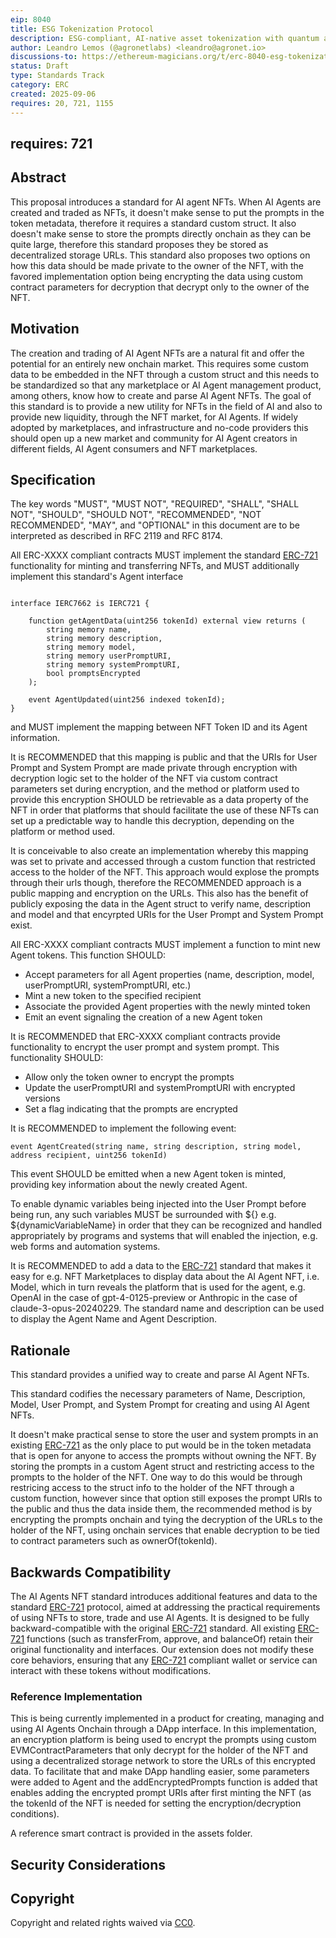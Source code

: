```yaml
---
eip: 8040
title: ESG Tokenization Protocol
description: ESG-compliant, AI-native asset tokenization with quantum auditability and lifecycle integrity.
author: Leandro Lemos (@agronetlabs) <leandro@agronet.io>
discussions-to: https://ethereum-magicians.org/t/erc-8040-esg-tokenization-protocol/25846
status: Draft
type: Standards Track
category: ERC
created: 2025-09-06
requires: 20, 721, 1155
---
```

requires: 721
---

## Abstract

This proposal introduces a standard for AI agent NFTs. When AI Agents are created and traded as NFTs, it doesn't make sense to put the prompts in the token metadata, therefore it requires a standard custom struct. It also doesn't make sense to store the prompts directly onchain as they can be quite large, therefore this standard proposes they be stored as decentralized storage URLs. This standard also proposes two options on how this data should be made private to the owner of the NFT, with the favored implementation option being encrypting the data using custom contract parameters for decryption that decrypt only to the owner of the NFT. 

## Motivation

The creation and trading of AI Agent NFTs are a natural fit and offer the potential for an entirely new onchain market. This requires some custom data to be embedded in the NFT through a custom struct and this needs to be standardized so that any marketplace or AI Agent management product, among others, know how to create and parse AI Agent NFTs.  The goal of this standard is to provide a new utility for NFTs in the field of AI and also to provide new liquidity, through the NFT market, for AI Agents. If widely adopted by marketplaces, and infrastructure and no-code providers this should open up a new market and community for AI Agent creators in different fields, AI Agent consumers and NFT marketplaces. 


## Specification

The key words "MUST", "MUST NOT", "REQUIRED", "SHALL", "SHALL NOT", "SHOULD", "SHOULD NOT", "RECOMMENDED", "NOT RECOMMENDED", "MAY", and "OPTIONAL" in this document are to be interpreted as described in RFC 2119 and RFC 8174.


All ERC-XXXX compliant contracts MUST implement the standard [ERC-721](./eip-721.md) functionality for minting and transferring NFTs, and MUST additionally implement this standard's Agent interface

```solidity
   
interface IERC7662 is IERC721 {

    function getAgentData(uint256 tokenId) external view returns (
        string memory name,
        string memory description,
        string memory model,
        string memory userPromptURI,
        string memory systemPromptURI,
        bool promptsEncrypted
    );

    event AgentUpdated(uint256 indexed tokenId);
}
```

and MUST implement the mapping between NFT Token ID and its Agent information.

It is RECOMMENDED that this mapping is public and that the URIs for User Prompt and System Prompt are made private through encryption with decryption logic set to the holder of the NFT via custom contract parameters set during encryption, and the method or platform used to provide this encryption SHOULD be retrievable as a data property of the NFT in order that platforms that should facilitate the use of these NFTs can set up a predictable way to handle this decryption, depending on the platform or method used.  

It is conceivable to also create an implementation whereby this mapping was set to private and accessed through a custom function that restricted access to the holder of the NFT. This approach would explose the prompts through their urls though, therefore the RECOMMENDED approach is a public mapping and encryption on the URLs. This also has the benefit of publicly exposing the data in the Agent struct to verify name, description and model and that encyrpted URIs for the User Prompt and System Prompt exist. 

All ERC-XXXX compliant contracts MUST implement a function to mint new Agent tokens. This function SHOULD:

- Accept parameters for all Agent properties (name, description, model, userPromptURI, systemPromptURI, etc.)
- Mint a new token to the specified recipient
- Associate the provided Agent properties with the newly minted token
- Emit an event signaling the creation of a new Agent token

It is RECOMMENDED that ERC-XXXX compliant contracts provide functionality to encrypt the user prompt and system prompt. This functionality SHOULD:

- Allow only the token owner to encrypt the prompts
- Update the userPromptURI and systemPromptURI with encrypted versions
- Set a flag indicating that the prompts are encrypted

It is RECOMMENDED to implement the following event: 

```solidity
event AgentCreated(string name, string description, string model, address recipient, uint256 tokenId)

```

This event SHOULD be emitted when a new Agent token is minted, providing key information about the newly created Agent.

To enable dynamic variables being injected into the User Prompt before being run, any such variables MUST be surrounded with ${} e.g. ${dynamicVariableName} in order that they can be recognized and handled appropriately by programs and systems that will enabled the injection, e.g. web forms and automation systems. 

It is RECOMMENDED to add a data to the [ERC-721](./eip-721.md) standard that makes it easy for e.g. NFT Marketplaces to display data about the AI Agent NFT, i.e. Model, which in turn reveals the platform that is used for the agent, e.g. OpenAI in the case of gpt-4-0125-preview or Anthropic in the case of claude-3-opus-20240229. The standard name and description can be used to display the Agent Name and Agent Description. 

## Rationale

This standard provides a unified way to create and parse AI Agent NFTs. 

This standard codifies the necessary parameters of Name, Description, Model, User Prompt, and System Prompt for creating and using AI Agent NFTs. 

It doesn't make practical sense to store the user and system prompts in an existing [ERC-721](./eip-721.md) as the only place to put would be in the token metadata that is open for anyone to access the prompts without owning the NFT. By storing the prompts in a custom Agent struct and restricting access to the prompts to the holder of the NFT.  One way to do this would be through restricing access to the struct info to the holder of the NFT through a custom function, however since that option still exposes the prompt URIs to the public and thus the data inside them, the recommended method is by encrypting the prompts onchain and tying the decryption of the URLs to the holder of the NFT, using onchain services that enable decryption to be tied to contract parameters such as ownerOf(tokenId).
 

## Backwards Compatibility

The AI Agents NFT standard introduces additional features and data to the standard [ERC-721](./eip-721.md) protocol, aimed at addressing the practical requirements of using NFTs to store, trade and use AI Agents. It is designed to be fully backward-compatible with the original [ERC-721](./eip-721.md) standard.  All existing [ERC-721](./eip-721.md) functions (such as transferFrom, approve, and balanceOf) retain their original functionality and interfaces. Our extension does not modify these core behaviors, ensuring that any [ERC-721](./eip-721.md) compliant wallet or service can interact with these tokens without modifications.

### Reference Implementation

This is being currently implemented in a product for creating, managing and using AI Agents Onchain through a DApp interface. In this implementation, an encryption platform is being used to encrypt the prompts using custom EVMContractParameters that only decrypt for the holder of the NFT and using a decentralized storage network to store the URLs of this encrypted data. To facilitate that and make DApp handling easier, some parameters were added to Agent and the addEncryptedPrompts function is added that enables adding the encrypted prompt URIs after first minting the NFT (as the tokenId of the NFT is needed for setting the encryption/decryption conditions).

A reference smart contract is provided in the assets folder. 



## Security Considerations

<!-- TODO -->

## Copyright

Copyright and related rights waived via [CC0](../LICENSE.md).